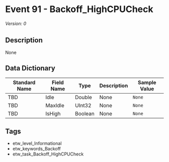 # Event 91 - Backoff_HighCPUCheck
###### Version: 0

## Description
None

## Data Dictionary
|Standard Name|Field Name|Type|Description|Sample Value|
|---|---|---|---|---|
|TBD|Idle|Double|None|`None`|
|TBD|MaxIdle|UInt32|None|`None`|
|TBD|IsHigh|Boolean|None|`None`|

## Tags
* etw_level_Informational
* etw_keywords_Backoff
* etw_task_Backoff_HighCPUCheck
